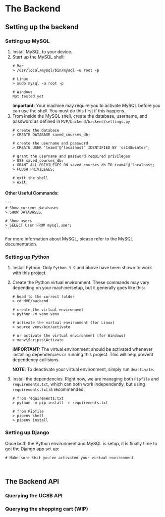 # The Backend

## Setting up the backend

### Setting up MySQL

1. Install MySQL to your device.
2. Start up the MySQL shell:
    ```
    # Mac
    > /usr/local/mysql/bin/mysql -u root -p

    # Linux
    > sudo mysql -u root -p

    # Windows
    Not tested yet
    ```
    **Important:** Your machine may require you to activate MySQL before you can use the shell. You must do this first if this happens.
3. From inside the MySQL shell, create the database, username, and password as defined in `MVP/backend/backend/settings.py`
    ```
    # create the database
    > CREATE DATABASE saved_courses_db;

    # create the username and password
    > CREATE USER ‘team4’@’localhost’ IDENTIFIED BY 'cs148winter';

    # grant the username and password required privileges
    > USE saved_courses_db;
    > GRANT ALL PRIVILEGES ON saved_courses_db TO team4'@'localhost;
    > FLUSH PRIVILEGES;

    # exit the shell
    > exit;
    ```

#### Other Useful Commands:

    ```
    # Show current databases
    > SHOW DATABASES;

    # Show users
    > SELECT User FROM mysql.user;
    ```

For more information about MySQL, please refer to the MySQL documentation.

### Setting up Python

1. Install Python. Only `Python 3.9` and above have been shown to work with this project.

2. Create the Python virtual environment. These commands may vary depending on your machine/setup, but it generally goes like this:
    ```
    # head to the correct folder
    > cd MVP/backend

    # create the virtual environment
    > python -m venv venv

    # activate the virtual environment (for Linux)
    > source venv/bin/activate

    # or activate the virtual environment (for Windows)
    > venv\Scripts\Activate
    ```

    **IMPORTANT:** The virtual environment should be activated whenever installing dependencies or running this project. This will help prevent dependency collisions.

    **NOTE**: To deactivate your virtual environment, simply run `deactivate`.

3. Install the dependencies. Right now, we are managing both `Pipfile` and `requirements.txt`, which can both work independently, but using `requirements.txt` is recommended.

    ```
    # from requirements.txt
    > python -m pip install -r requirements.txt

    # from Pipfile
    > pipenv shell
    > pipenv install
    ```

### Setting up Django
Once both the Python environment and MySQL is setup, it is finally time to get the Django app set up:

```
# Make sure that you've activated your virtual environment



```

## The Backend API

### Querying the UCSB API

### Querying the shopping cart (WIP)